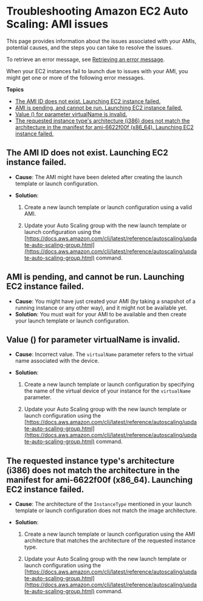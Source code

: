 # Troubleshooting Amazon EC2 Auto Scaling: AMI issues<a name="ts-as-ami"></a>

This page provides information about the issues associated with your AMIs, potential causes, and the steps you can take to resolve the issues\.

To retrieve an error message, see [Retrieving an error message](CHAP_Troubleshooting.md#RetrievingErrors)\.

When your EC2 instances fail to launch due to issues with your AMI, you might get one or more of the following error messages\.

**Topics**
+ [The AMI ID <ID of your AMI> does not exist\. Launching EC2 instance failed\.](#ts-as-ami-1)
+ [AMI <AMI ID> is pending, and cannot be run\. Launching EC2 instance failed\.](#ts-as-ami-2)
+ [Value \(<ami ID>\) for parameter virtualName is invalid\.](#ts-as-ami-4)
+ [The requested instance type's architecture \(i386\) does not match the architecture in the manifest for ami\-6622f00f \(x86\_64\)\. Launching EC2 instance failed\.](#ts-as-ami-5)

## The AMI ID <ID of your AMI> does not exist\. Launching EC2 instance failed\.<a name="ts-as-ami-1"></a>
+ **Cause**: The AMI might have been deleted after creating the launch template or launch configuration\.
+ **Solution**: 

  1. Create a new launch template or launch configuration using a valid AMI\.

  1. Update your Auto Scaling group with the new launch template or launch configuration using the [https://docs.aws.amazon.com/cli/latest/reference/autoscaling/update-auto-scaling-group.html](https://docs.aws.amazon.com/cli/latest/reference/autoscaling/update-auto-scaling-group.html) command\.

## AMI <AMI ID> is pending, and cannot be run\. Launching EC2 instance failed\.<a name="ts-as-ami-2"></a>
+ **Cause**: You might have just created your AMI \(by taking a snapshot of a running instance or any other way\), and it might not be available yet\. 
+ **Solution**: You must wait for your AMI to be available and then create your launch template or launch configuration\. 

## Value \(<ami ID>\) for parameter virtualName is invalid\.<a name="ts-as-ami-4"></a>
+ **Cause**: Incorrect value\. The `virtualName` parameter refers to the virtual name associated with the device\. 
+ **Solution**:

  1. Create a new launch template or launch configuration by specifying the name of the virtual device of your instance for the `virtualName` parameter\.

  1. Update your Auto Scaling group with the new launch template or launch configuration using the [https://docs.aws.amazon.com/cli/latest/reference/autoscaling/update-auto-scaling-group.html](https://docs.aws.amazon.com/cli/latest/reference/autoscaling/update-auto-scaling-group.html) command\.

## The requested instance type's architecture \(i386\) does not match the architecture in the manifest for ami\-6622f00f \(x86\_64\)\. Launching EC2 instance failed\.<a name="ts-as-ami-5"></a>
+ **Cause**: The architecture of the `InstanceType` mentioned in your launch template or launch configuration does not match the image architecture\. 
+ **Solution**:

  1. Create a new launch template or launch configuration using the AMI architecture that matches the architecture of the requested instance type\.

  1. Update your Auto Scaling group with the new launch template or launch configuration using the [https://docs.aws.amazon.com/cli/latest/reference/autoscaling/update-auto-scaling-group.html](https://docs.aws.amazon.com/cli/latest/reference/autoscaling/update-auto-scaling-group.html) command\.